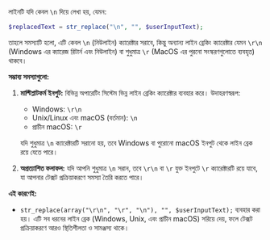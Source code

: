 লাইনটি যদি কেবল `\n` দিয়ে লেখা হয়, যেমন:

```php
$replacedText = str_replace("\n", "", $userInputText);
```

তাহলে সমস্যাটি হলো, এটি কেবল `\n` (নিউলাইন) ক্যারেক্টার সরাবে, কিন্তু অন্যান্য লাইন ব্রেকিং ক্যারেক্টার যেমন `\r\n` (Windows এর ক্যারেজ রিটার্ন এবং নিউলাইন) বা শুধুমাত্র `\r` (MacOS এর পুরনো সংস্করণগুলোতে ব্যবহৃত) থাকবে।

**সম্ভাব্য সমস্যাগুলো:**

1. **মাল্টিপ্লাটফর্ম ইনপুট:** বিভিন্ন অপারেটিং সিস্টেম ভিন্ন লাইন ব্রেকিং ক্যারেক্টার ব্যবহার করে। উদাহরণস্বরূপ:

   - Windows: `\r\n`
   - Unix/Linux এবং macOS (বর্তমান): `\n`
   - প্রাচীন macOS: `\r`

   যদি শুধুমাত্র `\n` ক্যারেক্টারটি সরানো হয়, তবে Windows বা পুরোনো macOS ইনপুট থেকে লাইন ব্রেক রয়ে যেতে পারে।

2. **অপ্রত্যাশিত ফলাফল:** যদি আপনি শুধুমাত্র `\n` সরান, তবে `\r\n` বা `\r` যুক্ত ইনপুটে `\r` ক্যারেক্টারটি রয়ে যাবে, যা আপনার টেক্সট প্রক্রিয়াকরণে সমস্যা তৈরি করতে পারে।

**এই কারণেই:**

- `str_replace(array("\r\n", "\r", "\n"), "", $userInputText);` ব্যবহার করা হয়। এটি সব ধরনের লাইন ব্রেক (Windows, Unix, এবং প্রাচীন macOS) সরিয়ে দেয়, ফলে টেক্সট প্রক্রিয়াকরণে আরও স্থিতিশীলতা ও সামঞ্জস্য থাকে।
